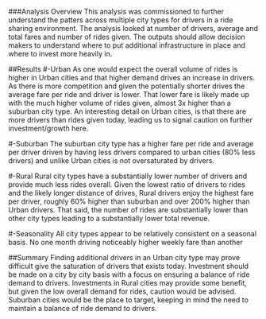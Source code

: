 ###Analysis Overview
This analysis was commissioned to further understand the patters across multiple city types for drivers in a ride sharing environment.  The analysis looked at number of drivers, average and total fares and number of rides given.  The outputs should allow decision makers to understand where to put additional infrastructure in place and where to invest more heavily in.

##Results
#-Urban
As one would expect the overall volume of rides is higher in Urban cities and that higher demand drives an increase in drivers.  As there is more competition and given the potentially shorter drives the average fare per ride and driver is lower.   That lower fare is likely made up with the much higher volume of rides given, almost 3x higher than a suburban city type.  An interesting detail on Urban cities, is that there are more drivers than rides given today, leading us to signal caution on further investment/growth here.

#-Suburban
The suburban city type  has a higher fare per ride and average per driver driven by having less drivers compared to urban cities (80% less drivers) and unlike Urban cities is not oversaturated by drivers.  

#-Rural
Rural city types have a substantially lower number of drivers and provide much less rides overall.  Given the lowest ratio of drivers to rides and the likely longer distance of drives, Rural drivers enjoy the highest fare per driver, roughly 60% higher than suburban and over 200% higher than Urban drivers.  That said, the number of rides are substantially lower than other city types leading to a substantially lower total revenue.

#-Seasonality
All city types appear to be relatively consistent on a seasonal basis.  No one month driving noticeably higher weekly fare than another

##Summary
Finding additional drivers in an Urban city type may prove difficult give the saturation of drivers that exists today.  Investment should be made on a city by city basis with a focus on ensuring a balance of ride demand to drivers.  Investments in Rural cities may provide some benefit, but given the low overall demand for rides, caution would be advised.  Suburban cities would be the place to target, keeping in mind the need to maintain a balance of ride demand to drivers.
